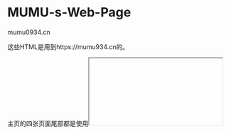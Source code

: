 # MUMU-s-Web-Page

mumu0934.cn         

这些HTML是用到https://mumu934.cn的。       
    
主页的四张页面尾部都是使用<iframe>内联框架直接显示根目录下的  footer.html  
    
Copyright © 2016 - 2017 凩茻MUMU. All Rights Reserved    
    
These HTML codes are using in  the https://mumu934.cn. / https://www.mumu0934.cn

Copyright of 2016 - 2017 MUMU. All Rights Reserved 

